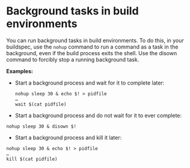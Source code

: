 # Background tasks in build environments<a name="build-env-ref-background-tasks"></a>

You can run background tasks in build environments\. To do this, in your buildspec, use the `nohup` command to run a command as a task in the background, even if the build process exits the shell\. Use the disown command to forcibly stop a running background task\.

**Examples:**
+ Start a background process and wait for it to complete later:

  ```
  nohup sleep 30 & echo $! > pidfile
  …
  wait $(cat pidfile)
  ```
+  Start a background process and do not wait for it to ever complete:

  ```
  nohup sleep 30 & disown $!
  ```
+  Start a background process and kill it later:

  ```
  nohup sleep 30 & echo $! > pidfile
  …
  kill $(cat pidfile)
  ```